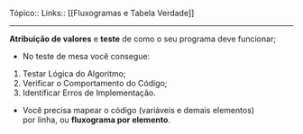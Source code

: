 Tópico::
Links:: [[Fluxogramas e Tabela Verdade]]

---

**Atribuição de valores** e **teste** de como o seu programa deve funcionar;  
- No teste de mesa você consegue:  
1. Testar Lógica do Algoritmo;  
2. Verificar o Comportamento do Código;  
3. Identificar Erros de Implementação.  
- Você precisa mapear o código (variáveis e demais elementos)  
por linha, ou **fluxograma por elemento**.